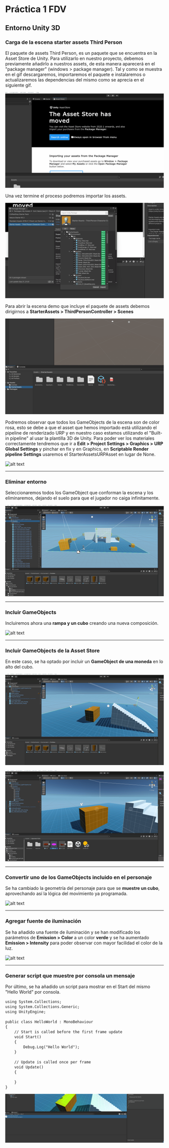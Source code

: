 # Práctica 1 FDV
## Entorno Unity 3D

### Carga de la escena starter assets Third Person
El paquete de assets Third Person, es un paquete que se encuentra en la Asset Store de Unity. Para utilizarlo en nuestro proyecto, debemos previamente añadirlo a nuestros assets, de esta manera aparecerá en el "package manager" (windows > package manager). Tal y como se muestra en el gif descargaremos, importaremos el paquete e instalaremos o actualizaremos las dependencias del mismo como se aprecia en el siguiente gif.

![alt text](https://github.com/alu0101030531/FDV_Practicas/blob/main/FDV_Prac1.1/Readme_Images/1.gif "Importacion")

Una vez termine el proceso podremos importar los assets.

![alt text](https://github.com/alu0101030531/FDV_Practicas/blob/main/FDV_Prac1.1/Readme_Images/1.2.gif "Importacion")

Para abrir la escena demo que incluye el paquete de assets debemos dirigirnos a **StarterAssets > ThirdPersonController > Scenes**

![alt text](https://github.com/alu0101030531/FDV_Practicas/blob/main/FDV_Prac1.1/Readme_Images/1.3.gif "Escena")

Podremos observar que todos los GameObjects de la escena son de color rosa, esto se debe a que el asset que hemos importado está utilizando el pipeline de renderizado URP y en nuestro caso estamos utilizando el "Built-in pipeline" al usar la plantilla 3D de Unity. Para poder ver los materiales correctamente tendremos que ir a **Edit > Project Settings > Graphics > URP Global Settings** y pinchar en fix y en Graphics, en **Scriptable Render pipeline Settings** usaremos el StarterAssetsURPAsset en lugar de None.

![alt text](https://github.com/alu0101030531/FDV_Practicas/blob/main/FDV_Prac1.1/Readme_Images/1.4.gif "Rendering")

---
### Eliminar entorno
Seleccionaremos todos los GameObject que conforman la escena y los eliminaremos, dejando el suelo para que el jugador no caiga infinitamente.

![alt text](https://github.com/alu0101030531/FDV_Practicas/blob/main/FDV_Prac1.1/Readme_Images/2.gif "Removing environment")

---
### Incluir GameObjects
Incluiremos ahora una **rampa y un cubo** creando una nueva composición.

![alt text](https://github.com/alu0101030531/FDV_Practicas/blob/main/FDV_Prac1.1/Readme_Images/3.gif "Adding GameObjects")

---
### Incluir GameObjects de la Asset Store
En este caso, se ha optado por incluir un **GameObject de una moneda** en lo alto del cubo.

![alt text](https://github.com/alu0101030531/FDV_Practicas/blob/main/FDV_Prac1.1/Readme_Images/4.gif "Importing Coin")

![alt text](https://github.com/alu0101030531/FDV_Practicas/blob/main/FDV_Prac1.1/Readme_Images/4.1.gif "Adding Coin")

---
### Convertir uno de los GameObjects incluido en el personaje
Se ha cambiado la geometría del personaje para que se **muestre un cubo**, aprovechando así la lógica del movimiento ya programada.

![alt text](https://github.com/alu0101030531/FDV_Practicas/blob/main/FDV_Prac1.1/Readme_Images/5.gif "Cube Moving")

---
### Agregar fuente de iluminación
Se ha añadido una fuente de iluminación y se han modificado los parámetros de **Emission > Color** a un color **verde** y se ha aumentado **Emission > Intensity** para poder observar con mayor facilidad el color de la luz.

![alt text](https://github.com/alu0101030531/FDV_Practicas/blob/main/FDV_Prac1.1/Readme_Images/6.gif "Luz")

---
### Generar script que muestre por consola un mensaje
Por último, se ha añadido un script para mostrar en el Start del mismo "Hello World" por consola.

```
using System.Collections;
using System.Collections.Generic;
using UnityEngine;

public class HelloWorld : MonoBehaviour
{
    // Start is called before the first frame update
    void Start()
    {
        Debug.Log("Hello World");
    }

    // Update is called once per frame
    void Update()
    {
     
    }
}
```

![alt text](https://github.com/alu0101030531/FDV_Practicas/blob/main/FDV_Prac1.1/Readme_Images/7.gif "Script")
